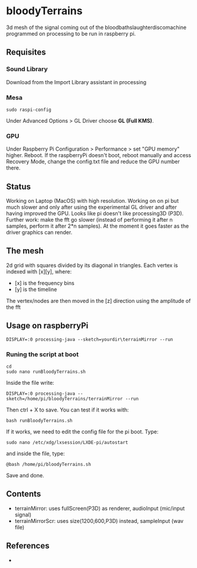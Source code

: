 # bloodyTerrains
3d mesh of the signal coming out of the bloodbathslaughterdiscomachine
programmed on processing to be run in raspberry pi.

## Requisites
### Sound Library
Download from the Import Library assistant in processing

### Mesa
```
sudo raspi-config
```
Under Advanced Options > GL Driver choose **GL (Full KMS)**.

### GPU
Under Raspberry Pi Configuration > Performance > set "GPU memory" higher. Reboot. If the raspberryPi doesn't boot, reboot manually and access Recovery Mode, change the config.txt file and reduce the GPU number there.

## Status
Working on Laptop (MacOS) with high resolution. Working on on pi but much slower and only after using the experimental GL driver and after having improved the GPU. Looks like pi doesn't like processing3D (P3D). Further work: make the fft go slower (instead of performing it after n samples, perform it after 2*n samples). At the moment it goes faster as the driver graphics can render.

## The mesh
2d grid with squares divided by its diagonal in triangles. Each vertex is indexed with [x][y], where:
* \[x] is the frequency bins
* [y] is the timeline

The vertex/nodes are then moved in the [z] direction using the amplitude of the fft

## Usage on raspberryPi
```
DISPLAY=:0 processing-java --sketch=yourdir\terrainMirror --run
```
### Runing the script at boot
```
cd
sudo nano runBloodyTerrains.sh
```
Inside the file write:
```
DISPLAY=:0 processing-java --sketch=/home/pi/bloodyTerrains/terrainMirror --run
```
Then ctrl + X to save. You can test if it works with:
```
bash runBloodyTerrains.sh
```
If it works, we need to edit the config file for the pi boot. Type:
```
sudo nano /etc/xdg/lxsession/LXDE-pi/autostart
```
and inside the file, type:
```
@bash /home/pi/bloodyTerrains.sh
```
Save and done.
## Contents
* terrainMirror: uses fullScreen(P3D) as renderer, audioInput (mic/input signal)
* terrainMirrorScr: uses size(1200,600,P3D) instead, sampleInput (wav file)

## References
*
